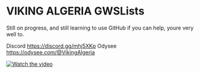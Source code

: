 # VIKING ALGERIA GWSLists
Still on progress, and still learning to use GitHub
if you can help, youre very well to.

Discord https://discord.gg/mhj5XKp
Odysee https://odysee.com/@VikingAlgeria

[![Watch the video](https://i.imgur.com/vKb2F1B.png)](https://youtu.be/9CGfSW6Vcq0)
